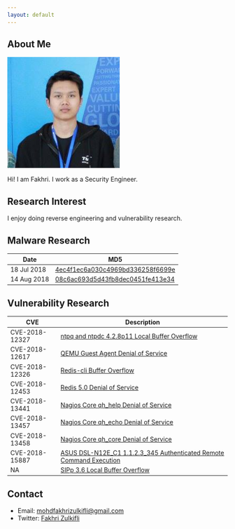 ```yaml
---
layout: default
---
```


## About Me

<img class="profile-picture" src="profile.png">

Hi! I am Fakhri. I work as a Security Engineer.

## Research Interest

I enjoy doing reverse engineering and vulnerability research.

## Malware Research

Date | MD5
---- | ----
18 Jul 2018 | [4ec4f1ec6a030c4969bd336258f6699e](4ec4f1ec6a030c4969bd336258f6699e.md)
14 Aug 2018 | [08c6ac693d5d43fb8dec0451fe413e34](08c6ac693d5d43fb8dec0451fe413e34.md)

## Vulnerability Research

CVE | Description
-----|--------
CVE-2018-12327 | [ntpq and ntpdc 4.2.8p11 Local Buffer Overflow](CVE-2018-12327.md)
CVE-2018-12617 | [QEMU Guest Agent Denial of Service](CVE-2018-12617.md)
CVE-2018-12326 | [Redis-cli Buffer Overflow](CVE-2018-12326.md)
CVE-2018-12453 | [Redis 5.0 Denial of Service](CVE-2018-12453.md)
CVE-2018-13441 | [Nagios Core qh_help Denial of Service](CVE-2018-13441.md)
CVE-2018-13457 | [Nagios Core qh_echo Denial of Service](CVE-2018-13457.md)
CVE-2018-13458 | [Nagios Core qh_core Denial of Service](CVE-2018-13458.md)
CVE-2018-15887 | [ASUS DSL-N12E_C1 1.1.2.3_345 Authenticated Remote Command Execution](dsl_n12e.md)
NA               | [SIPp 3.6 Local Buffer Overflow](sipp_3.6.md)


## Contact

* Email: [mohdfakhrizulkifli@gmail.com](mailto:mohdfakhrizulkifli@gmail.com)
* Twitter: [Fakhri Zulkifli](https://twitter.com/d0lph1n98)

